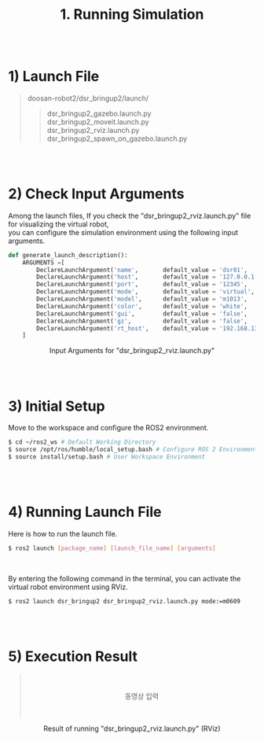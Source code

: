 # <center>1. Running Simulation</center>

<br/><br/>

# 1) Launch File

> doosan-robot2/dsr_bringup2/launch/<br/>
> > dsr_bringup2_gazebo.launch.py<br/>
> > dsr_bringup2_moveit.launch.py<br/>
> > dsr_bringup2_rviz.launch.py<br/>
> > dsr_bringup2_spawn_on_gazebo.launch.py<br/>




<br/><br/>

# 2) Check Input Arguments
Among the launch files, If you check the "dsr_bringup2_rviz.launch.py" file for visualizing the virtual robot,<br/>
you can configure the simulation environment using the following input arguments. <br/>

```python
def generate_launch_description():
    ARGUMENTS =[ 
        DeclareLaunchArgument('name',       default_value = 'dsr01',            description = 'NAME_SPACE'      ),
        DeclareLaunchArgument('host',       default_value = '127.0.0.1',        description = 'ROBOT_IP'        ),
        DeclareLaunchArgument('port',       default_value = '12345',            description = 'ROBOT_PORT'      ),
        DeclareLaunchArgument('mode',       default_value = 'virtual',          description = 'OPERATION MODE'  ),
        DeclareLaunchArgument('model',      default_value = 'm1013',            description = 'ROBOT_MODEL'     ),
        DeclareLaunchArgument('color',      default_value = 'white',            description = 'ROBOT_COLOR'     ),
        DeclareLaunchArgument('gui',        default_value = 'false',            description = 'Start RViz2'     ),
        DeclareLaunchArgument('gz',         default_value = 'false',            description = 'USE GAZEBO SIM'  ),
        DeclareLaunchArgument('rt_host',    default_value = '192.168.137.50',   description = 'ROBOT_RT_IP'     ),
    ]
```
<center>Input Arguments for "dsr_bringup2_rviz.launch.py"</center>

<br/><br/>

# 3) Initial Setup
Move to the workspace and configure the ROS2 environment.
``` bash
$ cd ~/ros2_ws # Default Working Directory
$ source /opt/ros/humble/local_setup.bash # Configure ROS 2 Environment
$ source install/setup.bash # User Workspace Environment
```


<br/><br/>

# 4) Running Launch File
Here is how to run the launch file.
```bash
$ ros2 launch [package_name] [launch_file_name] [arguments]
```




</br>

By entering the following command in the terminal, you can activate the virtual robot environment using RViz.<br/>
```bash
$ ros2 launch dsr_bringup2 dsr_bringup2_rviz.launch.py mode:=m0609
```

<br/><br/>

# 5) Execution Result
> <br/>
> <br/>
> <center>동영상 입력</center>
> <br/>
> <br/>
<center>Result of running "dsr_bringup2_rviz.launch.py" (RViz)</center>
